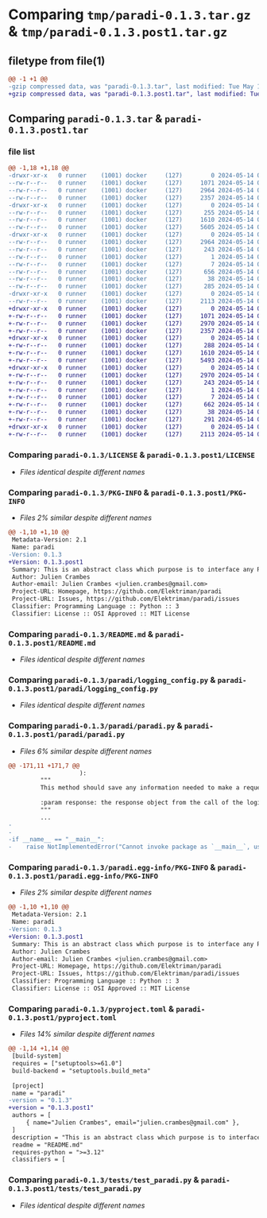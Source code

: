 # Comparing `tmp/paradi-0.1.3.tar.gz` & `tmp/paradi-0.1.3.post1.tar.gz`

## filetype from file(1)

```diff
@@ -1 +1 @@
-gzip compressed data, was "paradi-0.1.3.tar", last modified: Tue May 14 07:41:45 2024, max compression
+gzip compressed data, was "paradi-0.1.3.post1.tar", last modified: Tue May 14 07:46:49 2024, max compression
```

## Comparing `paradi-0.1.3.tar` & `paradi-0.1.3.post1.tar`

### file list

```diff
@@ -1,18 +1,18 @@
-drwxr-xr-x   0 runner    (1001) docker     (127)        0 2024-05-14 07:41:45.873882 paradi-0.1.3/
--rw-r--r--   0 runner    (1001) docker     (127)     1071 2024-05-14 07:41:39.000000 paradi-0.1.3/LICENSE
--rw-r--r--   0 runner    (1001) docker     (127)     2964 2024-05-14 07:41:45.873882 paradi-0.1.3/PKG-INFO
--rw-r--r--   0 runner    (1001) docker     (127)     2357 2024-05-14 07:41:39.000000 paradi-0.1.3/README.md
-drwxr-xr-x   0 runner    (1001) docker     (127)        0 2024-05-14 07:41:45.873882 paradi-0.1.3/paradi/
--rw-r--r--   0 runner    (1001) docker     (127)      255 2024-05-14 07:41:39.000000 paradi-0.1.3/paradi/__init__.py
--rw-r--r--   0 runner    (1001) docker     (127)     1610 2024-05-14 07:41:39.000000 paradi-0.1.3/paradi/logging_config.py
--rw-r--r--   0 runner    (1001) docker     (127)     5605 2024-05-14 07:41:39.000000 paradi-0.1.3/paradi/paradi.py
-drwxr-xr-x   0 runner    (1001) docker     (127)        0 2024-05-14 07:41:45.873882 paradi-0.1.3/paradi.egg-info/
--rw-r--r--   0 runner    (1001) docker     (127)     2964 2024-05-14 07:41:45.000000 paradi-0.1.3/paradi.egg-info/PKG-INFO
--rw-r--r--   0 runner    (1001) docker     (127)      243 2024-05-14 07:41:45.000000 paradi-0.1.3/paradi.egg-info/SOURCES.txt
--rw-r--r--   0 runner    (1001) docker     (127)        1 2024-05-14 07:41:45.000000 paradi-0.1.3/paradi.egg-info/dependency_links.txt
--rw-r--r--   0 runner    (1001) docker     (127)        7 2024-05-14 07:41:45.000000 paradi-0.1.3/paradi.egg-info/top_level.txt
--rw-r--r--   0 runner    (1001) docker     (127)      656 2024-05-14 07:41:39.000000 paradi-0.1.3/pyproject.toml
--rw-r--r--   0 runner    (1001) docker     (127)       38 2024-05-14 07:41:45.873882 paradi-0.1.3/setup.cfg
--rw-r--r--   0 runner    (1001) docker     (127)      285 2024-05-14 07:41:39.000000 paradi-0.1.3/setup.py
-drwxr-xr-x   0 runner    (1001) docker     (127)        0 2024-05-14 07:41:45.873882 paradi-0.1.3/tests/
--rw-r--r--   0 runner    (1001) docker     (127)     2113 2024-05-14 07:41:39.000000 paradi-0.1.3/tests/test_paradi.py
+drwxr-xr-x   0 runner    (1001) docker     (127)        0 2024-05-14 07:46:49.904896 paradi-0.1.3.post1/
+-rw-r--r--   0 runner    (1001) docker     (127)     1071 2024-05-14 07:46:45.000000 paradi-0.1.3.post1/LICENSE
+-rw-r--r--   0 runner    (1001) docker     (127)     2970 2024-05-14 07:46:49.904896 paradi-0.1.3.post1/PKG-INFO
+-rw-r--r--   0 runner    (1001) docker     (127)     2357 2024-05-14 07:46:45.000000 paradi-0.1.3.post1/README.md
+drwxr-xr-x   0 runner    (1001) docker     (127)        0 2024-05-14 07:46:49.904896 paradi-0.1.3.post1/paradi/
+-rw-r--r--   0 runner    (1001) docker     (127)      288 2024-05-14 07:46:45.000000 paradi-0.1.3.post1/paradi/__init__.py
+-rw-r--r--   0 runner    (1001) docker     (127)     1610 2024-05-14 07:46:45.000000 paradi-0.1.3.post1/paradi/logging_config.py
+-rw-r--r--   0 runner    (1001) docker     (127)     5493 2024-05-14 07:46:45.000000 paradi-0.1.3.post1/paradi/paradi.py
+drwxr-xr-x   0 runner    (1001) docker     (127)        0 2024-05-14 07:46:49.904896 paradi-0.1.3.post1/paradi.egg-info/
+-rw-r--r--   0 runner    (1001) docker     (127)     2970 2024-05-14 07:46:49.000000 paradi-0.1.3.post1/paradi.egg-info/PKG-INFO
+-rw-r--r--   0 runner    (1001) docker     (127)      243 2024-05-14 07:46:49.000000 paradi-0.1.3.post1/paradi.egg-info/SOURCES.txt
+-rw-r--r--   0 runner    (1001) docker     (127)        1 2024-05-14 07:46:49.000000 paradi-0.1.3.post1/paradi.egg-info/dependency_links.txt
+-rw-r--r--   0 runner    (1001) docker     (127)        7 2024-05-14 07:46:49.000000 paradi-0.1.3.post1/paradi.egg-info/top_level.txt
+-rw-r--r--   0 runner    (1001) docker     (127)      662 2024-05-14 07:46:45.000000 paradi-0.1.3.post1/pyproject.toml
+-rw-r--r--   0 runner    (1001) docker     (127)       38 2024-05-14 07:46:49.904896 paradi-0.1.3.post1/setup.cfg
+-rw-r--r--   0 runner    (1001) docker     (127)      291 2024-05-14 07:46:45.000000 paradi-0.1.3.post1/setup.py
+drwxr-xr-x   0 runner    (1001) docker     (127)        0 2024-05-14 07:46:49.904896 paradi-0.1.3.post1/tests/
+-rw-r--r--   0 runner    (1001) docker     (127)     2113 2024-05-14 07:46:45.000000 paradi-0.1.3.post1/tests/test_paradi.py
```

### Comparing `paradi-0.1.3/LICENSE` & `paradi-0.1.3.post1/LICENSE`

 * *Files identical despite different names*

### Comparing `paradi-0.1.3/PKG-INFO` & `paradi-0.1.3.post1/PKG-INFO`

 * *Files 2% similar despite different names*

```diff
@@ -1,10 +1,10 @@
 Metadata-Version: 2.1
 Name: paradi
-Version: 0.1.3
+Version: 0.1.3.post1
 Summary: This is an abstract class which purpose is to interface any Rest API using python's standard functionnalities.
 Author: Julien Crambes
 Author-email: Julien Crambes <julien.crambes@gmail.com>
 Project-URL: Homepage, https://github.com/Elektriman/paradi
 Project-URL: Issues, https://github.com/Elektriman/paradi/issues
 Classifier: Programming Language :: Python :: 3
 Classifier: License :: OSI Approved :: MIT License
```

### Comparing `paradi-0.1.3/README.md` & `paradi-0.1.3.post1/README.md`

 * *Files identical despite different names*

### Comparing `paradi-0.1.3/paradi/logging_config.py` & `paradi-0.1.3.post1/paradi/logging_config.py`

 * *Files identical despite different names*

### Comparing `paradi-0.1.3/paradi/paradi.py` & `paradi-0.1.3.post1/paradi/paradi.py`

 * *Files 6% similar despite different names*

```diff
@@ -171,11 +171,7 @@
                    ):
         """
         This method should save any information needed to make a request to the API after the first authentication
 
         :param response: the response object from the call of the login endpoint
         """
         ...
-
-
-if __name__ == "__main__":
-    raise NotImplementedError("Cannot invoke package as `__main__`, use `import`")
```

### Comparing `paradi-0.1.3/paradi.egg-info/PKG-INFO` & `paradi-0.1.3.post1/paradi.egg-info/PKG-INFO`

 * *Files 2% similar despite different names*

```diff
@@ -1,10 +1,10 @@
 Metadata-Version: 2.1
 Name: paradi
-Version: 0.1.3
+Version: 0.1.3.post1
 Summary: This is an abstract class which purpose is to interface any Rest API using python's standard functionnalities.
 Author: Julien Crambes
 Author-email: Julien Crambes <julien.crambes@gmail.com>
 Project-URL: Homepage, https://github.com/Elektriman/paradi
 Project-URL: Issues, https://github.com/Elektriman/paradi/issues
 Classifier: Programming Language :: Python :: 3
 Classifier: License :: OSI Approved :: MIT License
```

### Comparing `paradi-0.1.3/pyproject.toml` & `paradi-0.1.3.post1/pyproject.toml`

 * *Files 14% similar despite different names*

```diff
@@ -1,14 +1,14 @@
 [build-system]
 requires = ["setuptools>=61.0"]
 build-backend = "setuptools.build_meta"
 
 [project]
 name = "paradi"
-version = "0.1.3"
+version = "0.1.3.post1"
 authors = [
     { name="Julien Crambes", email="julien.crambes@gmail.com" },
 ]
 description = "This is an abstract class which purpose is to interface any Rest API using python's standard functionnalities."
 readme = "README.md"
 requires-python = ">=3.12"
 classifiers = [
```

### Comparing `paradi-0.1.3/tests/test_paradi.py` & `paradi-0.1.3.post1/tests/test_paradi.py`

 * *Files identical despite different names*


